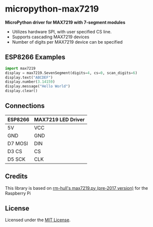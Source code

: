 # micropython-max7219
**MicroPython driver for MAX7219 with 7-segment modules**

* Utilizes hardware SPI, with user specified CS line.
* Supports cascading MAX7219 devices
* Number of digits per MAX7219 device can be specified

## ESP8266 Examples

```python
import max7219
display = max7219.SevenSegment(digits=4, cs=0, scan_digits=6)
display.text("ABCDEF")
display.number(3.14159)
display.message("Hello World")
display.clear()
```

## Connections

ESP8266          | MAX7219 LED Driver
---------------- | ----------------------
5V               | VCC 
GND              | GND
D7 MOSI          | DIN
D3 CS            | CS
D5 SCK           | CLK


## Credits
This library is based on [rm-hull's max7219.py (pre-2017 version)](https://github.com/rm-hull/max7219) for the Raspberry Pi


## License

Licensed under the [MIT License](http://opensource.org/licenses/MIT).
